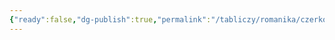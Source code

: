 ```yaml
---
{"ready":false,"dg-publish":true,"permalink":"/tabliczy/romanika/czerkov-abbatstva-sen-seven-syur-gartamp/","dgPassFrontmatter":true}
---
```



